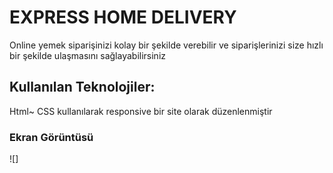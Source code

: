 <h1>EXPRESS HOME DELIVERY</h2>
Online yemek siparişinizi kolay bir şekilde verebilir ve siparişlerinizi size hızlı bir şekilde ulaşmasını sağlayabilirsiniz
<h2>Kullanılan Teknolojiler:</h2>
Html~ CSS kullanılarak responsive bir site olarak düzenlenmiştir
<h3>Ekran Görüntüsü</h3>
![]<img src="(ekran.gif)/>
